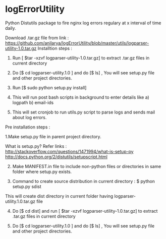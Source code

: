 logErrorUtility
===============
 

Python Distutils package to fire  nginx log errors regulary at x interval of time daily.

Download .tar.gz file from link :    https://github.com/anilarya/logErrorUtility/blob/master/utils/logparser-utility-1.0.tar.gz
Installtion steps : 

1. Run [ $tar -xzvf logparser-utility-1.0.tar.gz] to extract .tar.gz files in current directory

2. Do [$ cd  logparser-utility.1.0 ] and do [$ ls] , You will see setup.py file and other project directories.

3. Run [$ sudo python setup.py install] 

4. This will run post bash scripts in background to enter details like a) logpath b) email-ids

5. This will set cronjob to run utils.py script to parse logs and sends mail about log errors.


Pre installation steps : 

1.Make setup.py file in parent project directory. 

What is setup.py?   Refer links :
http://stackoverflow.com/questions/1471994/what-is-setup-py
http://docs.python.org/2/distutils/setupscript.html

2. Make MANIFEST.in file to include non-python files or directories in same folder where setup.py exists.

3. Command to create source distribution in current directory :   $ python setup.py sdist 

This will create dist directory in current folder having  logparser-utility.1.0.tar.gz file

4. Do [$ cd dist]  and run [ $tar -xzvf logparser-utility-1.0.tar.gz] to extract .tar.gz files in current directory

5. Do [$ cd  logparser-utility.1.0 ] and do [$ ls] , You will see setup.py file and other project directories.
